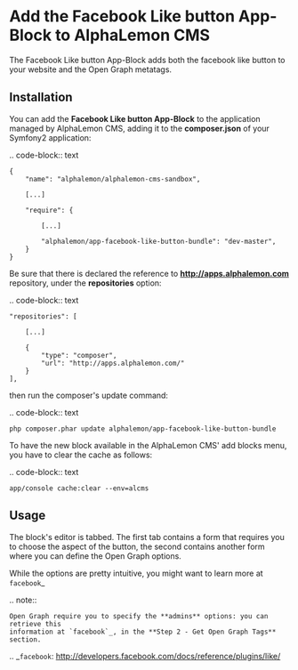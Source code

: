 Add the Facebook Like button App-Block to AlphaLemon CMS
========================================================

The Facebook Like button App-Block adds both the facebook like button to your website and
the Open Graph metatags.

Installation
------------

You can add the **Facebook Like button App-Block** to the application managed by AlphaLemon 
CMS, adding it to the **composer.json** of your Symfony2 application:

.. code-block:: text

    {
        "name": "alphalemon/alphalemon-cms-sandbox",

        [...]

        "require": {

            [...]        

            "alphalemon/app-facebook-like-button-bundle": "dev-master",        
        }
    }

Be sure that there is declared the reference to **http://apps.alphalemon.com** repository,
under the **repositories** option:

.. code-block:: text

    "repositories": [

        [...]

        {
            "type": "composer",
            "url": "http://apps.alphalemon.com/"
        }
    ],

then run the composer's update command:

.. code-block:: text

    php composer.phar update alphalemon/app-facebook-like-button-bundle

To have the new block available in the AlphaLemon CMS' add blocks menu, you have to 
clear the cache as follows:

.. code-block:: text

    app/console cache:clear --env=alcms


Usage
-----
The block's editor is tabbed. The first tab contains a form that requires you to choose 
the aspect of the button, the second contains another form where you can define the 
Open Graph options.

While the options are pretty intuitive, you might want to learn more at `facebook`_

.. note::

    Open Graph require you to specify the **admins** options: you can retrieve this
    information at `facebook`_, in the **Step 2 - Get Open Graph Tags** section.


.. _`facebook`: http://developers.facebook.com/docs/reference/plugins/like/